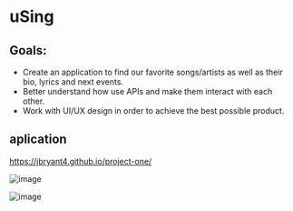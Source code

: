 # uSing

## Goals: 
* Create an application to find our favorite songs/artists as well as their bio, lyrics and next events.
* Better understand how use APIs and make them interact with each other.
* Work with UI/UX design in order to achieve the best possible product.


## aplication 
https://jbryant4.github.io/project-one/

![image](https://user-images.githubusercontent.com/79550591/116647865-774d2180-a930-11eb-9ce5-aac916e8ef89.png)

![image](https://user-images.githubusercontent.com/79550591/116647877-816f2000-a930-11eb-8bd4-75e67a2790e7.png)
